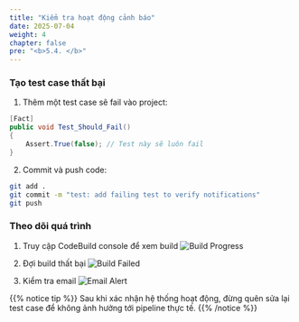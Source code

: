 ```yaml
---
title: "Kiểm tra hoạt động cảnh báo"
date: 2025-07-04
weight: 4
chapter: false
pre: "<b>5.4. </b>"
---
```


### Tạo test case thất bại

1. Thêm một test case sẽ fail vào project:

```csharp
[Fact]
public void Test_Should_Fail()
{
    Assert.True(false); // Test này sẽ luôn fail
}
```

2. Commit và push code:
```bash
git add .
git commit -m "test: add failing test to verify notifications"
git push
```

### Theo dõi quá trình

1. Truy cập CodeBuild console để xem build
   ![Build Progress](/images/5-monitoring/5.4-verify/build-progress.png)

2. Đợi build thất bại
   ![Build Failed](/images/5-monitoring/5.4-verify/build-failed.png)

3. Kiểm tra email
   ![Email Alert](/images/5-monitoring/5.4-verify/email-alert.png)

{{% notice tip %}}
Sau khi xác nhận hệ thống hoạt động, đừng quên sửa lại test case để không ảnh hưởng tới pipeline thực tế.
{{% /notice %}}
